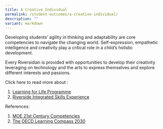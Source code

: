 ```yaml
---
title: A Creative Individual
permalink: /student-outcomes/a-creative-individual/
description: ""
variant: markdown
---
```

Developing students’ agility in thinking and adaptability are core competencies to navigate the changing world. Self-expression, empathetic intelligence and creativity play a critical role in a child’s holistic development. 

Every Riversidian is provided with opportunities to develop their creativity leveraging on technology and the arts to express themselves and explore different interests and passions.

Click here to read more about :
1. [Learning for Life Programme](/the-riverside-experience/learning-for-life-programme)
2. [Riverside Integrated Skills Experience](/the-riverside-experience/riverside-integrated-skills-experience)

References:

1.  [MOE 21st Century Competencies](https://www.moe.gov.sg/education-in-sg/21st-century-competencies#:~:text=21st%20Century%20Competencies%20for%20a,Communication%2C%20Collaboration%20and%20Information%20Skills)
2.  [The OECD Learning Compass 2030](https://www.oecd.org/education/2030-project/teaching-and-learning/learning/learning-compass-2030/)